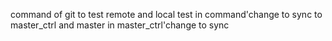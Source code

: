 command of git to test
remote and local test
in command'change to sync to master_ctrl and master
in master_ctrl'change to sync